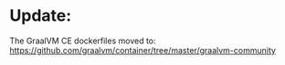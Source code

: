 # Update:

The GraalVM CE dockerfiles moved to: https://github.com/graalvm/container/tree/master/graalvm-community
